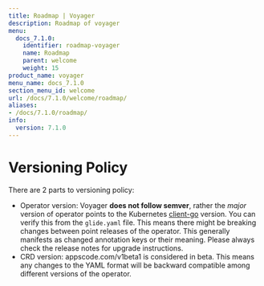 ```yaml
---
title: Roadmap | Voyager
description: Roadmap of voyager
menu:
  docs_7.1.0:
    identifier: roadmap-voyager
    name: Roadmap
    parent: welcome
    weight: 15
product_name: voyager
menu_name: docs_7.1.0
section_menu_id: welcome
url: /docs/7.1.0/welcome/roadmap/
aliases:
- /docs/7.1.0/roadmap/
info:
  version: 7.1.0
---
```


# Versioning Policy

There are 2 parts to versioning policy:

 - Operator version: Voyager __does not follow semver__, rather the _major_ version of operator points to the
Kubernetes [client-go](https://github.com/kubernetes/client-go#branches-and-tags) version. You can verify this
from the `glide.yaml` file. This means there might be breaking changes between point releases of the operator.
This generally manifests as changed annotation keys or their meaning.
Please always check the release notes for upgrade instructions.
 - CRD version: appscode.com/v1beta1 is considered in beta. This means any changes to the YAML format will be backward
compatible among different versions of the operator.
